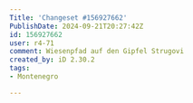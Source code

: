 ```yaml
---
Title: 'Changeset #156927662'
PublishDate: 2024-09-21T20:27:42Z
id: 156927662
user: r4-71
comment: Wiesenpfad auf den Gipfel Strugovi
created_by: iD 2.30.2
tags:
- Montenegro

---
```

